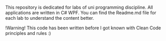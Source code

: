 This repository is dedicated for labs of uni programming discipline. All applications are written in C# WPF. You can find the Readme.md file for each lab to understand the content better.

!Warning! This code has been written before I got known with Clean Code principles and rules :)
